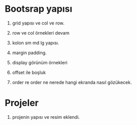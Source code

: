 # Bootsrap yapısı

1. grid yapısı ve col ve row.

2. row ve col örnekleri devam

3. kolon sm md lg yapısı.

4. margin padding. 

5. display görünüm örnekleri 

6. offset ile boşluk

7. order re order ne nerede hangi ekranda nasıl gözükecek.

# Projeler
1. projenin yapısı ve resim eklendi.